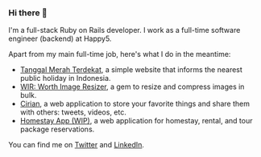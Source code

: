 ### Hi there 👋

I'm a full-stack Ruby on Rails developer. I work as a full-time software engineer (backend) at Happy5.

Apart from my main full-time job, here's what I do in the meantime:
- [Tanggal Merah Terdekat](https://tanggal-merah-terdekat.vercel.app), a simple website that informs the nearest public holiday in Indonesia.
- [WIR: Worth Image Resizer](https://github.com/adiprnm/wir), a gem to resize and compress images in bulk.
- [Cirian](https://cirian.my.id), a web application to store your favorite things and share them with others: tweets, videos, etc.
- [Homestay App (WIP)](#), a web application for homestay, rental, and tour package reservations.

You can find me on [Twitter](https://twitter.com/adi_prnm) and [LinkedIn](https://linkedin.com/in/adi-prnm).
